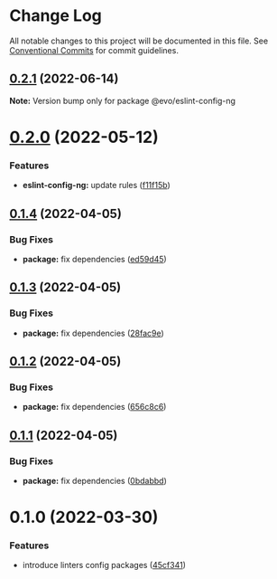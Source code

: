 # Change Log

All notable changes to this project will be documented in this file.
See [Conventional Commits](https://conventionalcommits.org) for commit guidelines.

## [0.2.1](https://github.com/evotor/evo-frontend-linters/compare/@evo/eslint-config-ng@0.2.0...@evo/eslint-config-ng@0.2.1) (2022-06-14)

**Note:** Version bump only for package @evo/eslint-config-ng





# [0.2.0](https://github.com/evotor/evo-frontend-linters/compare/@evo/eslint-config-ng@0.1.4...@evo/eslint-config-ng@0.2.0) (2022-05-12)


### Features

* **eslint-config-ng:** update rules ([f11f15b](https://github.com/evotor/evo-frontend-linters/commit/f11f15b8ea8e14d166a5f86cad0780f953a1ec99))





## [0.1.4](https://github.com/evotor/evo-frontend-linters/compare/@evo/eslint-config-ng@0.1.3...@evo/eslint-config-ng@0.1.4) (2022-04-05)


### Bug Fixes

* **package:** fix dependencies ([ed59d45](https://github.com/evotor/evo-frontend-linters/commit/ed59d45cb64e7000d45605af450f93873d39b1a8))





## [0.1.3](https://github.com/evotor/evo-frontend-linters/compare/@evo/eslint-config-ng@0.1.2...@evo/eslint-config-ng@0.1.3) (2022-04-05)


### Bug Fixes

* **package:** fix dependencies ([28fac9e](https://github.com/evotor/evo-frontend-linters/commit/28fac9eb7f3c5ee4c83d99f768aac47209055835))





## [0.1.2](https://github.com/evotor/evo-frontend-linters/compare/@evo/eslint-config-ng@0.1.1...@evo/eslint-config-ng@0.1.2) (2022-04-05)


### Bug Fixes

* **package:** fix dependencies ([656c8c6](https://github.com/evotor/evo-frontend-linters/commit/656c8c6778688d88d60510eb54c7f338ef6c9935))





## [0.1.1](https://github.com/evotor/evo-frontend-linters/compare/@evo/eslint-config-ng@0.1.0...@evo/eslint-config-ng@0.1.1) (2022-04-05)


### Bug Fixes

* **package:** fix dependencies ([0bdabbd](https://github.com/evotor/evo-frontend-linters/commit/0bdabbda84a15c3d624b7180d9d6a5465a0a0f06))





# 0.1.0 (2022-03-30)


### Features

* introduce linters config packages ([45cf341](https://github.com/evotor/evo-frontend-linters/commit/45cf341cbe22ae1d79d781fbf133714a00f61cfd))
